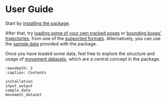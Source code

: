 # User Guide

Start by [installing the package](installation.md).

After that, try [loading some of your own tracked poses](target-loading-pose-tracks) or [bounding boxes' trajectories](target-loading-bbox-tracks),
from one of the [supported formats](target-formats).
Alternatively, you can use the [sample data](target-sample-data)
provided with the package.

Once you have loaded some data, feel free to explore the structure and
usage of [movement datasets](movement_dataset.md), which are a central
concept in the package.

```{toctree}
:maxdepth: 2
:caption: Contents

installation
input_output
sample_data
movement_dataset
```
